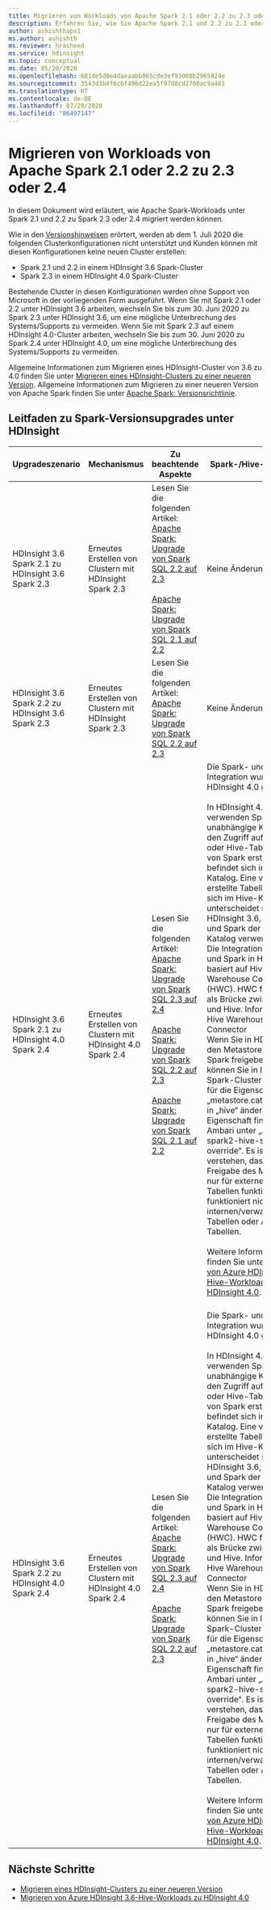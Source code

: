 ```yaml
---
title: Migrieren von Workloads von Apache Spark 2.1 oder 2.2 zu 2.3 oder 2.4 – Azure HDInsight
description: Erfahren Sie, wie Sie Apache Spark 2.1 und 2.2 zu 2.3 oder 2.4 migrieren können.
author: ashishthaps1
ms.author: ashishth
ms.reviewer: hrasheed
ms.service: hdinsight
ms.topic: conceptual
ms.date: 05/20/2020
ms.openlocfilehash: 681de5d8e4daeaabb865cde3ef93008b2965824e
ms.sourcegitcommit: 3543d3b4f6c6f496d22ea5f97d8cd2700ac9a481
ms.translationtype: HT
ms.contentlocale: de-DE
ms.lasthandoff: 07/20/2020
ms.locfileid: "86497147"
---
```

# <a name="migrate-apache-spark-21-and-22-workloads-to-23-and-24"></a>Migrieren von Workloads von Apache Spark 2.1 oder 2.2 zu 2.3 oder 2.4

In diesem Dokument wird erläutert, wie Apache Spark-Workloads unter Spark 2.1 und 2.2 zu Spark 2.3 oder 2.4 migriert werden können.

Wie in den [Versionshinweisen](../hdinsight-release-notes.md#upcoming-changes) erörtert, werden ab dem 1. Juli 2020 die folgenden Clusterkonfigurationen nicht unterstützt und Kunden können mit diesen Konfigurationen keine neuen Cluster erstellen:
 - Spark 2.1 und 2.2 in einem HDInsight 3.6 Spark-Cluster
 - Spark 2.3 in einem HDInsight 4.0 Spark-Cluster

Bestehende Cluster in diesen Konfigurationen werden ohne Support von Microsoft in der vorliegenden Form ausgeführt. Wenn Sie mit Spark 2.1 oder 2.2 unter HDInsight 3.6 arbeiten, wechseln Sie bis zum 30. Juni 2020 zu Spark 2.3 unter HDInsight 3.6, um eine mögliche Unterbrechung des Systems/Supports zu vermeiden. Wenn Sie mit Spark 2.3 auf einem HDInsight 4.0-Cluster arbeiten, wechseln Sie bis zum 30. Juni 2020 zu Spark 2.4 unter HDInsight 4.0, um eine mögliche Unterbrechung des Systems/Supports zu vermeiden.

Allgemeine Informationen zum Migrieren eines HDInsight-Cluster von 3.6 zu 4.0 finden Sie unter [Migrieren eines HDInsight-Clusters zu einer neueren Version](../hdinsight-upgrade-cluster.md). Allgemeine Informationen zum Migrieren zu einer neueren Version von Apache Spark finden Sie unter [Apache Spark: Versionsrichtlinie](https://spark.apache.org/versioning-policy.html).

## <a name="guidance-on-spark-version-upgrades-on-hdinsight"></a>Leitfaden zu Spark-Versionsupgrades unter HDInsight

| Upgradeszenario | Mechanismus | Zu beachtende Aspekte | Spark-/Hive-Integration |
|------------------|-----------|--------------------|------------------------|
|HDInsight 3.6 Spark 2.1 zu HDInsight 3.6 Spark 2.3| Erneutes Erstellen von Clustern mit HDInsight Spark 2.3 | Lesen Sie die folgenden Artikel: <br> [Apache Spark: Upgrade von Spark SQL 2.2 auf 2.3](https://spark.apache.org/docs/latest/sql-migration-guide.html#upgrading-from-spark-sql-22-to-23) <br><br> [Apache Spark: Upgrade von Spark SQL 2.1 auf 2.2](https://spark.apache.org/docs/latest/sql-migration-guide.html#upgrading-from-spark-sql-21-to-22) | Keine Änderung |
|HDInsight 3.6 Spark 2.2 zu HDInsight 3.6 Spark 2.3 | Erneutes Erstellen von Clustern mit HDInsight Spark 2.3 | Lesen Sie die folgenden Artikel: <br> [Apache Spark: Upgrade von Spark SQL 2.2 auf 2.3](https://spark.apache.org/docs/latest/sql-migration-guide.html#upgrading-from-spark-sql-22-to-23) | Keine Änderung |
| HDInsight 3.6 Spark 2.1 zu HDInsight 4.0 Spark 2.4 | Erneutes Erstellen von Clustern mit HDInsight 4.0 Spark 2.4 | Lesen Sie die folgenden Artikel: <br> [Apache Spark: Upgrade von Spark SQL 2.3 auf 2.4](https://spark.apache.org/docs/latest/sql-migration-guide.html#upgrading-from-spark-sql-23-to-24) <br><br> [Apache Spark: Upgrade von Spark SQL 2.2 auf 2.3](https://spark.apache.org/docs/latest/sql-migration-guide.html#upgrading-from-spark-sql-22-to-23) <br><br> [Apache Spark: Upgrade von Spark SQL 2.1 auf 2.2](https://spark.apache.org/docs/latest/sql-migration-guide.html#upgrading-from-spark-sql-21-to-22) | Die Spark- und Hive-Integration wurde in HDInsight 4.0 geändert. <br><br> In HDInsight 4.0 verwenden Spark und Hive unabhängige Kataloge für den Zugriff auf SparkSQL- oder Hive-Tabellen. Eine von Spark erstellte Tabelle befindet sich im Spark-Katalog. Eine von Hive erstellte Tabelle befindet sich im Hive-Katalog. Dies unterscheidet sich von HDInsight 3.6, wo in Hive und Spark der gleiche Katalog verwendet wurde. Die Integration von Hive und Spark in HDInsight 4.0 basiert auf Hive Warehouse Connector (HWC). HWC funktioniert als Brücke zwischen Spark und Hive. Informationen zu Hive Warehouse Connector <br> Wenn Sie in HDInsight 4.0 den Metastore für Hive und Spark freigeben möchten, können Sie in Ihrem Spark-Cluster den Wert für die Eigenschaft „metastore.catalog.default“ in „hive“ ändern. Diese Eigenschaft finden Sie in Ambari unter „Advanced spark2-hive-site-override“. Es ist wichtig zu verstehen, dass die Freigabe des Metastores nur für externe Hive-Tabellen funktioniert. Sie funktioniert nicht bei internen/verwalteten Hive-Tabellen oder ACID-Tabellen. <br><br>Weitere Informationen finden Sie unter [Migrieren von Azure HDInsight 3.6-Hive-Workloads zu HDInsight 4.0](../interactive-query/apache-hive-migrate-workloads.md).<br><br> |
| HDInsight 3.6 Spark 2.2 zu HDInsight 4.0 Spark 2.4 | Erneutes Erstellen von Clustern mit HDInsight 4.0 Spark 2.4 | Lesen Sie die folgenden Artikel: <br> [Apache Spark: Upgrade von Spark SQL 2.3 auf 2.4](https://spark.apache.org/docs/latest/sql-migration-guide.html#upgrading-from-spark-sql-23-to-24) <br><br> [Apache Spark: Upgrade von Spark SQL 2.2 auf 2.3](https://spark.apache.org/docs/latest/sql-migration-guide.html#upgrading-from-spark-sql-22-to-23) | Die Spark- und Hive-Integration wurde in HDInsight 4.0 geändert. <br><br> In HDInsight 4.0 verwenden Spark und Hive unabhängige Kataloge für den Zugriff auf SparkSQL- oder Hive-Tabellen. Eine von Spark erstellte Tabelle befindet sich im Spark-Katalog. Eine von Hive erstellte Tabelle befindet sich im Hive-Katalog. Dies unterscheidet sich von HDInsight 3.6, wo in Hive und Spark der gleiche Katalog verwendet wurde. Die Integration von Hive und Spark in HDInsight 4.0 basiert auf Hive Warehouse Connector (HWC). HWC funktioniert als Brücke zwischen Spark und Hive. Informationen zu Hive Warehouse Connector <br> Wenn Sie in HDInsight 4.0 den Metastore für Hive und Spark freigeben möchten, können Sie in Ihrem Spark-Cluster den Wert für die Eigenschaft „metastore.catalog.default“ in „hive“ ändern. Diese Eigenschaft finden Sie in Ambari unter „Advanced spark2-hive-site-override“. Es ist wichtig zu verstehen, dass die Freigabe des Metastores nur für externe Hive-Tabellen funktioniert. Sie funktioniert nicht bei internen/verwalteten Hive-Tabellen oder ACID-Tabellen. <br><br>Weitere Informationen finden Sie unter [Migrieren von Azure HDInsight 3.6-Hive-Workloads zu HDInsight 4.0](../interactive-query/apache-hive-migrate-workloads.md).|

## <a name="next-steps"></a>Nächste Schritte

* [Migrieren eines HDInsight-Clusters zu einer neueren Version](../hdinsight-upgrade-cluster.md)
* [Migrieren von Azure HDInsight 3.6-Hive-Workloads zu HDInsight 4.0](../interactive-query/apache-hive-migrate-workloads.md)
